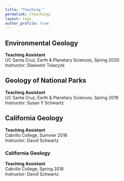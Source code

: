 ```yaml
---
title: "Teaching:"
permalink: /teaching/
layout: tags
author_profile: true
---
```

## Environmental Geology
**Teaching Assistant**  
UC Santa Cruz, Earth & Planetary Sciences, Spring 2020  
Instructor: Slawomir Tulacyzk

## Geology of National Parks
**Teaching Assistant**  
UC Santa Cruz, Earth & Planetary Sciences, Spring 2019  
Instructor: Susan Y Schwartz

## California Geology
**Teaching Assistant**  
Cabrillo College, Summer 2016  
Instructor: David Schwartz

### California Geology
**Teaching Assistant**  
Cabrillo College, Spring 2016  
Instructor: David Schwartz
